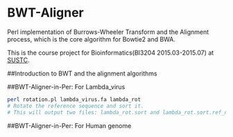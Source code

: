 # BWT-Aligner
Perl implementation of Burrows-Wheeler Transform and the Alignment process, which is the core algorithm for Bowtie2 and BWA.

This is the course project for Bioinformatics(BI3204 2015.03-2015.07) at [SUSTC](http://www.sustc.edu.cn/).

##Introduction to BWT and the alignment algorithms

##BWT-Aligner-in-Per: For Lambda_virus
```bash
perl rotation.pl lambda_virus.fa lambda_rot
# Rotate the reference sequence and sort it.
# This will output two files: lambda_rot.sort and lambda_rot.sort.ref_name.bdx. And one temporary file called lambda_rot.out will be generated and then deleted.
```

##BWT-Aligner-in-Per: For Human genome
